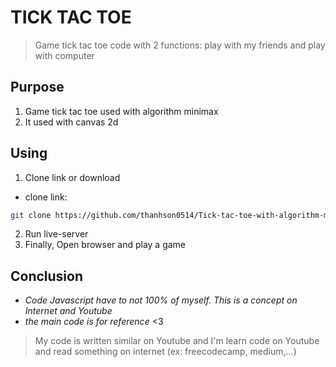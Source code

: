 # TICK TAC TOE
> Game tick tac toe code with 2 functions: play with my friends and play with computer

## Purpose
1. Game tick tac toe used with algorithm minimax
2. It used with canvas 2d

## Using
1. Clone link or download
- clone link:
```bash
git clone https://github.com/thanhson0514/Tick-tac-toe-with-algorithm-minimax
```
2. Run live-server
3. Finally, Open browser and play a game

## Conclusion
* _Code Javascript have to not 100% of myself. This is a concept on Internet and Youtube_
* _the main code is for reference_ <3
> My code is written similar on Youtube and I'm learn code on Youtube and read something on internet (ex: freecodecamp, medium,...)
